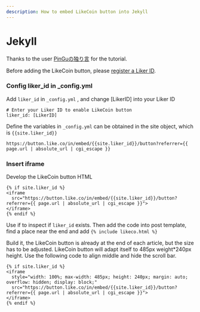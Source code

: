 ```yaml
---
description: How to embed LikeCoin button into Jekyll
---
```


# Jekyll

Thanks to the user [PinGuの独り言](https://pingu.moe/2020/01/integrate-likebutton-with-jekyll/) for the tutorial.

Before adding the LikeCoin button, please [register a Liker ID](https://docs.like.co/user-guide/liker-id/register).

### Config liker\_id in \_config.yml  <a id="&#x5F9E;_configyml&#x8A2D;&#x5B9A;liker_id"></a>

Add `liker_id` in `_config.yml` , and change \[LikerID\] into your Liker ID

```text
# Enter your Liker ID to enable LikeCoin button
liker_id: [LikerID]
```

Define the variables in `_config.yml` can be obtained in the site object, which is `{{site.liker_id}}`

```text
https://button.like.co/in/embed/{{site.liker_id}}/button?referrer={{ page.url | absolute_url | cgi_escape }}
```

### Insert iframe <a id="&#x63D2;&#x5165;iframe"></a>

Develop the LikeCoin button HTML

```text
{% if site.liker_id %}
<iframe
  src="https://button.like.co/in/embed/{{site.liker_id}}/button?referrer={{ page.url | absolute_url | cgi_escape }}">
</iframe>
{% endif %}
```

Use if to inspect if `liker_id` exists. Then add the code into post template, find a place near the end and add `{% include likeco.html %}`

Build it, the LikeCoin button is already at the end of each article, but the size has to be adjusted. LikeCoin button will adapt itself to 485px weight\*240px height. Use the following code to align middle and hide the scroll bar.

```text
{% if site.liker_id %}
<iframe
  style="width: 100%; max-width: 485px; height: 240px; margin: auto; overflow: hidden; display: block;"
  src="https://button.like.co/in/embed/{{site.liker_id}}/button?referrer={{ page.url | absolute_url | cgi_escape }}">
</iframe>
{% endif %}
```

